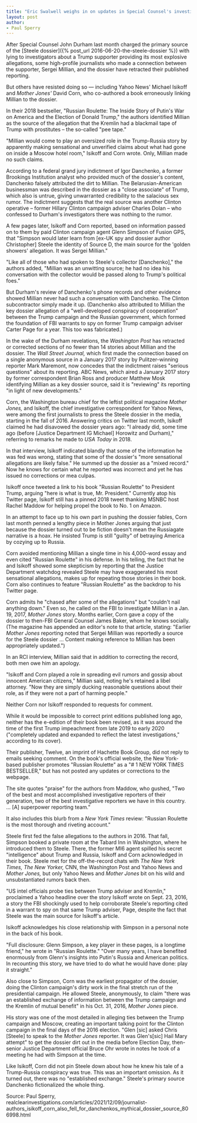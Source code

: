 ```yaml
---
title: "Eric Swalwell weighs in on updates in Special Counsel's investigation"
layout: post
author:
- Paul Sperry
---
```


After Special Counsel John Durham last month charged the primary source of the [Steele dossier]({% post_url 2016-06-20-the-steele-dossier %}) with lying to investigators about a Trump supporter providing its most explosive allegations, some high-profile journalists who made a connection between the supporter, Sergei Millian, and the dossier have retracted their published reporting.

But others have resisted doing so — including Yahoo News' Michael Isikoff and *Mother Jones'* David Corn, who co-authored a book erroneously linking Millian to the dossier.

In their 2018 bestseller, "Russian Roulette: The Inside Story of Putin's War on America and the Election of Donald Trump," the authors identified Millian as the source of the allegation that the Kremlin had a blackmail tape of Trump with prostitutes – the so-called "pee tape."

"Millian would come to play an oversized role in the Trump-Russia story by apparently making sensational and unverified claims about what had gone on inside a Moscow hotel room," Isikoff and Corn wrote. Only, Millian made no such claims.

According to a federal grand jury indictment of Igor Danchenko, a former Brookings Institution analyst who provided much of the dossier's content, Danchenko falsely attributed the dirt to Millian. The Belarusian-American businessman was described in the dossier as a "close associate" of Trump, which also is untrue, giving unwarranted credibility to the salacious sex rumor. The indictment suggests that the real source was another Clinton operative – former Hillary Clinton campaign adviser Charles Dolan – who confessed to Durham's investigators there was nothing to the rumor.

A few pages later, Isikoff and Corn reported, based on information passed on to them by paid Clinton campaign agent Glenn Simpson of Fusion GPS, that "Simpson would later learn from [ex-UK spy and dossier author Christopher] Steele the identity of Source D, the main source for the 'golden showers' allegation. It was Sergei Millian."

"Like all of those who had spoken to Steele's collector [Danchenko]," the authors added, "Millian was an unwitting source; he had no idea his conversation with the collector would be passed along to Trump's political foes."

But Durham's review of Danchenko's phone records and other evidence showed Millian never had such a conversation with Danchenko. The Clinton subcontractor simply made it up. (Danchenko also attributed to Millian the key dossier allegation of a "well-developed conspiracy of cooperation" between the Trump campaign and the Russian government, which formed the foundation of FBI warrants to spy on former Trump campaign adviser Carter Page for a year. This too was fabricated.)

In the wake of the Durham revelations, the *Washington Post* has retracted or corrected sections of no fewer than 14 stories about Millian and the dossier. The *Wall Street Journal,* which first made the connection based on a single anonymous source in a January 2017 story by Pulitzer-winning reporter Mark Maremont, now concedes that the indictment raises "serious questions" about its reporting. ABC News, which aired a January 2017 story by former correspondent Brian Ross and producer Matthew Mosk identifying Millian as a key dossier source, said it is "reviewing" its reporting "in light of new developments."

Corn, the Washington bureau chief for the leftist political magazine *Mother Jones,* and Isikoff, the chief investigative correspondent for Yahoo News, were among the first journalists to press the Steele dossier in the media, starting in the fall of 2016. Answering critics on Twitter last month, Isikoff claimed he had disavowed the dossier years ago: "I already did, some time ago (before [Justice Department IG Michael] Horowitz and Durham)," referring to remarks he made to *USA Today* in 2018.

In that interview, Isikoff indicated blandly that some of the information he was fed was wrong, stating that some of the dossier's "more sensational allegations are likely false." He summed up the dossier as a "mixed record." Now he knows for certain what he reported was incorrect and yet he has issued no corrections or mea culpas.

Isikoff once tweeted a link to his book "Russian Roulette" to President Trump, arguing "here is what is true, Mr. President." Currently atop his Twitter page, Isikoff still has a pinned 2018 tweet thanking MSNBC host Rachel Maddow for helping propel the book to No. 1 on Amazon.

In an attempt to face up to his own part in pushing the dossier fables, Corn last month penned a lengthy piece in Mother Jones arguing that just because the dossier turned out to be fiction doesn't mean the Russiagate narrative is a hoax. He insisted Trump is still "guilty" of betraying America by cozying up to Russia.

Corn avoided mentioning Millian a single time in his 4,000-word essay and even cited "Russian Roulette" in his defense. In his telling, the fact that he and Isikoff showed some skepticism by reporting that the Justice Department watchdog revealed Steele may have exaggerated his most sensational allegations, makes up for repeating those stories in their book. Corn also continues to feature "Russian Roulette" as the backdrop to his Twitter page.

Corn admits he "chased after some of the allegations" but "couldn't nail anything down." Even so, he called on the FBI to investigate Millian in a Jan. 19, 2017, *Mother Jones* story. Months earlier, Corn gave a copy of the dossier to then-FBI General Counsel James Baker, whom he knows socially. (The magazine has appended an editor's note to that article, stating: "Earlier *Mother Jones* reporting noted that Sergei Millian was reportedly a source for the Steele dossier … Content making reference to Millian has been appropriately updated.")

In an RCI interview, Millian said that in addition to correcting the record, both men owe him an apology.

"Isikoff and Corn played a role in spreading evil rumors and gossip about innocent American citizens," Millian said, noting he's retained a libel attorney. "Now they are simply ducking reasonable questions about their role, as if they were not a part of harming people."

Neither Corn nor Isikoff responded to requests for comment.

While it would be impossible to correct print editions published long ago, neither has the e-edition of their book been revised, as it was around the time of the first Trump impeachment from late 2019 to early 2020 ("completely updated and expanded to reflect the latest investigations," according to its cover).

Their publisher, Twelve, an imprint of Hachette Book Group, did not reply to emails seeking comment. On the book's official website, the New York-based publisher promotes "Russian Roulette" as a "# 1 NEW YORK TIMES BESTSELLER," but has not posted any updates or corrections to the webpage.

The site quotes "praise" for the authors from Maddow, who gushed, "Two of the best and most accomplished investigative reporters of their generation, two of the best investigative reporters we have in this country. … [A] superpower reporting team."

It also includes this blurb from a *New York Times* review: "Russian Roulette is the most thorough and riveting account."

Steele first fed the false allegations to the authors in 2016. That fall, Simpson booked a private room at the Tabard Inn in Washington, where he introduced them to Steele. There, the former MI6 agent spilled his secret "intelligence" about Trump and Russia, Isikoff and Corn acknowledged in their book. Steele met for the off-the-record chats with *The New York Times,* *The New Yorker,* CNN, the Washington Post and Yahoo News and *Mother Jones,* but only Yahoo News and *Mother Jones* bit on his wild and unsubstantiated rumors back then.

"US intel officials probe ties between Trump adviser and Kremlin," proclaimed a Yahoo headline over the story Isikoff wrote on Sept. 23, 2016, a story the FBI shockingly used to help corroborate Steele's reporting cited in a warrant to spy on that same Trump adviser, Page, despite the fact that Steele was the main source for Isikoff's article.

Isikoff acknowledges his close relationship with Simpson in a personal note in the back of his book.

"Full disclosure: Glenn Simpson, a key player in these pages, is a longtime friend," he wrote in "Russian Roulette." "Over many years, I have benefited enormously from Glenn's insights into Putin's Russia and American politics. In recounting this story, we have tried to do what he would have done: play it straight."

Also close to Simpson, Corn was the earliest propagator of the dossier, doing the Clinton campaign's dirty work in the final stretch run of the presidential campaign. He allowed Steele, anonymously, to claim "there was an established exchange of information between the Trump campaign and the Kremlin of mutual benefit" in his Oct. 31, 2016, *Mother Jones* piece.

His story was one of the most detailed in alleging ties between the Trump campaign and Moscow, creating an important talking point for the Clinton campaign in the final days of the 2016 election. "Glen [sic] asked Chris [Steele] to speak to the *Mother Jones* reporter. It was Glen's[sic] Hail Mary attempt" to get the dossier dirt out in the media before Election Day, then-senior Justice Department official Bruce Ohr wrote in notes he took of a meeting he had with Simpson at the time.

Like Isikoff, Corn did not pin Steele down about how he knew his tale of a Trump-Russia conspiracy was true. This was an important omission. As it turned out, there was no "established exchange." Steele's primary source Danchenko fictionalized the whole thing.

Source: Paul Sperry, realclearinvestigations.com/articles/2021/12/09/journalist-authors_isikoff_corn_also_fell_for_danchenkos_mythical_dossier_source_806998.html
